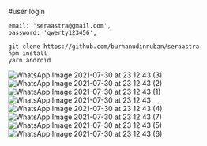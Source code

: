 #user login

```
email: 'seraastra@gmail.com',
password: 'qwerty123456',
```

```
git clone https://github.com/burhanudinnuban/seraastra
npm install
yarn android
```

![WhatsApp Image 2021-07-30 at 23 12 43 (3)](https://user-images.githubusercontent.com/52542094/127681874-596c7cf3-10ac-4e46-a68b-256ad933bf23.jpeg)
![WhatsApp Image 2021-07-30 at 23 12 43 (2)](https://user-images.githubusercontent.com/52542094/127681891-fb4d7f74-bae6-4330-8668-64e6a5d54489.jpeg)
![WhatsApp Image 2021-07-30 at 23 12 43 (1)](https://user-images.githubusercontent.com/52542094/127681902-28bbf276-2f60-4830-9648-2196884ff950.jpeg)
![WhatsApp Image 2021-07-30 at 23 12 43](https://user-images.githubusercontent.com/52542094/127681905-4f651612-17b5-418b-846f-f057f7c3a3c5.jpeg)
![WhatsApp Image 2021-07-30 at 23 12 43 (4)](https://user-images.githubusercontent.com/52542094/127681913-1da19605-884e-408e-81dd-078da2849639.jpeg)
![WhatsApp Image 2021-07-30 at 23 12 43 (7)](https://user-images.githubusercontent.com/52542094/127681928-faac0a70-10a0-48b0-a425-45c845e83865.jpeg)
![WhatsApp Image 2021-07-30 at 23 12 43 (5)](https://user-images.githubusercontent.com/52542094/127681939-398376ab-f830-4ad8-bc48-1e809e4f2957.jpeg)
![WhatsApp Image 2021-07-30 at 23 12 43 (6)](https://user-images.githubusercontent.com/52542094/127681950-c58a2628-c387-4472-bc67-0f3acb10db06.jpeg)

